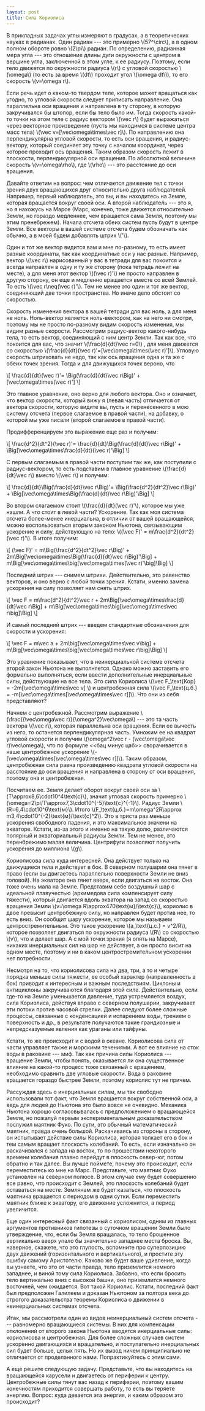 ```yaml
---
layout: post
title: Сила Кориолиса
---
```

В прикладных задачах углы измеряют в градусах, а в теоретических науках в радианах. Один радиан --- это примерно \\(57^\circ\\), а в одном полном обороте ровно \\(2\pi\\) радиан. По определению, радианная мера угла --- это отношение длины дуги окружности с центром в вершине угла, заключенной в этом угле, к ее радиусу. Поэтому, если тело движется по окружности радиуса \\(r\\) с угловой скоростью \\(\omega\\) (то есть за время \\(dt\\) проходит угол \\(\omega dt\\)), то его скорость \\(v=\omega r\\).

Если речь идет о каком-то твердом теле, которое может вращаться как угодно, то угловой скорости следует приписать направление. Она параллельна оси вращения и направлена в ту сторону, в которую закручивался бы штопор, если бы тело было им. Тогда скорость какой-то точки на этом теле с радиус вектором \\(\vec r\\) будет выражаться через векторное произведение (пусть мы находимся в системе центра масс тела) \\(\vec v=[\vec\omega\times\vec r]\\). По направлению она перпендикулярна угловой скорости, то есть оси вращения, и радиус-вектору, который соединяет эту точку с началом координат, через которое проходит ось вращения. Таким образом скорость лежит в плоскости, перпендикулярной оси вращения. По абсолютной величине скорость \\(v=\omega\rho\\), где \\(\rho\\)  --- это расстояние до оси вращения.

Давайте ответим на вопрос: чем отличается движение тел с точки зрения двух вращающихся друг относительно друга наблюдателей. Например, первый наблюдатель, это вы, и вы находитесь на Земле, которая вращается вокруг своей оси. А второй наблюдатель --- это я, но я нахожусь на Марсе (Марс, конечно, тоже движется относительно Земли, но гораздо медленнее, чем вращается сама Земля, поэтому мы этим пренебрежем). Начала отсчета обеих систем пусть будут в центре Земли. Все векторы в вашей системе отсчета будем обозначать как обычно, а в моей будем добавлять штрих \\('\\).

Один и тот же вектор видится вам и мне по-разному, то есть имеет разные координаты, так как координатные оси у нас разные. Например, вектор \\(\vec r\\) нарисованный у вас в тетради для вас покоится и всегда направлен в одну и ту же сторону (пока тетрадь лежит на месте), а для меня этот вектор \\((\vec r)'\\) не просто направлен в другую сторону, он еще и медленно вращается вместе со всей Землей. То есть \\(\vec r\neq(\vec r)'\\). Тем не менее это один и тот же вектор, соединяющий две точки пространства. Но иначе дело обстоит со скоростью.

Скорость изменения вектора в вашей тетради для вас ноль, а для меня не ноль. Ноль-вектор является ноль-вектором, как на него ни смотри, поэтому мы не просто по-разному видим скорость изменения, мы видим разные скорости. Рассмотрим радиус-вектор какого-нибудь тела, то есть вектор, соединяющий с ним центр Земли. Так как все, что покоится для вас, что значит \\(\frac{d}{dt}\vec r=0\\) , для меня движется со скоростью \\(\frac{d}{dt}(\vec r)'=[\vec\omega\times(\vec r)']\\). Угловую скорость штриховать не надо, так как ось вращения одна и та же с обеих точек зрения. Тогда и для движущихся точек вероно, что

\\[ \frac{d}{dt}(\vec r)'= \Big(\frac{d}{dt}\vec r\Big)' + [\vec\omega\times(\vec r)'] \\]

Это главное уравнение, оно верно для любого вектора. Оно и означает, что вектор скорости, который вижу я (левая часть) отличается от вектора скорости, которую видите вы, пусть и перенесенного в мою систему отсчета (первое слагаемое в правой части), на добавку, о которой мы уже писали (второй слагаемое в правой части).

Продифференцируем это выражение еще раз и получим:

\\[ \frac{d^2}{dt^2}(\vec r)'= \frac{d}{dt}\Big(\frac{d}{dt}\vec r\Big)' + \Big[\vec\omega\times\frac{d}{dt}(\vec r)'\Big] \\]

С первым слагаемым в правой части поступим так же, как поступили с радиус-вектором, то есть подставим в главное уравнение \\(\frac{d}{dt}\vec r\\) вместо \\(\vec r\\) и получим:

\\[ \frac{d}{dt}\Big(\frac{d}{dt}\vec r\Big)'= \Big(\frac{d^2}{dt^2}\vec r\Big)' + \Big[\vec\omega\times\Big(\frac{d}{dt}\vec r\Big)'\Big] \\]

Во втором слагаемом стоит \\(\frac{d}{dt}(\vec r)'\\), которое мы уже нашли. А что стоит в левой части? Ускорение. Так как моя система отсчета более-менее инерциальна, в отличии от вашей вращающейся, можно воспользоваться вторым законом Ньютона, связывающим ускорение и силу, действующую на тело: \\((\vec F)' = m\frac{d^2}{dt^2}(\vec r)'\\). В итоге получим:

\\[  (\vec F)' = m\Big(\frac{d^2}{dt^2}\vec r\Big)' + 2m\Big[\vec\omega\times\Big(\frac{d}{dt}\vec r\Big)'\Big] + m\Big[\vec\omega\times\big[\vec\omega\times(\vec r)'\big]\Big]    \\]

Последний штрих --- снимем штрихи. Действительно, это равенство векторов, и оно верно с любой точки зрения. Кстати, именно замена ускорения на силу позволяет нам снять штрих.

\\[  \vec F = m\frac{d^2}{dt^2}\vec r + 2m\Big[\vec\omega\times\frac{d}{dt}\vec r\Big] + m\Big[\vec\omega\times\big[\vec\omega\times\vec r\big]\Big]   \\]

И самый последний штрих --- введем стандартные обозначения для скорости и ускорения:

\\[  \vec F = m\vec a + 2m\big[\vec\omega\times\vec v\big] + m\Big[\vec\omega\times\big[\vec\omega\times\vec r\big]\Big]   \\]

Это уравнение показывает, что в неинерциальной системе отсчета второй закон Ньютона не выполняется. Однако можно заставить его формально выполняться, если ввести дополнительные инерциальные силы, действующие на все тела. Это сила Кориолиса \\(\vec F_\text{Кор} = -2m[\vec\omega\times\vec v] \\) и центробежная сила \\(\vec F_\text{ц.б.} = -m[\vec\omega\times[\vec\omega\times\vec r]]\\). Что они из себя представляют?

Начнем с центробежной. Рассмотрим выражение \\(\frac{(\vec\omega\vec r)}{\omega^2}\vec\omega\\) --- это та часть вектора \\(\vec r\\), которая параллельна оси вращения. Если ее вычесть из него, то останется перпендикулярная часть. Умножим ее на квадрат угловой скорости и получим \\(\omega^2\vec r - (\vec\omega\vec r)\vec\omega\\), что по формуле <<бац минус цаб>> сворачивается в наше центробежное ускорение \\(-[\vec\omega\times[\vec\omega\times\vec r]]\\). Таким образом, центробежная сила равна произведению квадрата угловой скорости на расстояние до оси вращения и направлена в сторону от оси вращения, поэтому она и центробежная. 

Посчитаем ее. Земля делает оборот вокруг своей оси за \\(T\approx8,6\cdot10^4\text{с}\\), значит угловая скорость примерно \\(\omega=2\pi/T\approx7,3\cdot10^{-5}\text{с}^{-1}\\). Радиус Земли \\(R=6,4\cdot10^6\text{м}\\). Итого \\(F_\text{ц.б.}=m\omega^2R\approx m3,4\cdot10^{-2}\text{м}/\text{с}^2\\). Это в триста раз меньше ускорения свободного падения, и это максимальное значени на экваторе. Кстати, из-за этого и именно на такую долю, различаются полярный и экваториальный радиусы Земли. Тем не менее, это перенбрежимо малая величина. Центрифуги позволяют получить ускорения до миллиона \\(g\\).

Кориолисова сила куда интересней. Она действует только на движущиеся тела и действует в бок. В северном полушарии она тянет в право (если вы двигаетесь параллельно поверхности Земли не вниз головой). На экваторе она тянет вверх, если двигаться на восток. Она тоже очень мала на Земле. Представим себе воздушный шар с идеальной плавучестью (архимедова сила компенсирует силу тяжести), который двигается вдоль экватора на запад со скоростью вращения Земли \\(v=\omega R\approx470\text{м}/\text{с}\\), кориолис в двое превысит центробежную силу, но направлен будет против нее, то есть вниз. Он сообщит шару ускорение, которое мы называем центростремительным. Это такое ускорение \\(a_\text{ц.с.} = v^2/R\\), которое позволяет двигаться по окружности радиуса \\(R\\) со скоростью \\(v\\), что и делает шар. А с мой точки зрения (я опять на Марсе), никаких инерциальных сил на шар не действует, а он просто висит на одном месте, поэтому и ни в каком центростремительном ускорении нет потребности.

Несмотря на то, что кориолисова сила на два, три, а то и четыре порядка меньше силы тяжести, ее особый характер (направленность в бок) приводит к интересным и важным последствиям. Циклоны и антициклоны закручиваются благодаря этой силе. Действительно, если где-то на Земле уменьшается давление, туда устремляется воздух, сила Кориолиса, действуя вправо с северном полушарии, закручивает эти потоки против часовой стрелки. Далее следуют более сложные процессы, связанные с конденсацией и испарением воды, трением о поверхность и др., в результате получаются такие грандиозные и непредсказуемые явления как ураганы или тайфуны.

Кстати, то же происходит и с водой в океане. Кориолисова сила от части управляет также и морскими течениями. А вот ее влияние на сток воды в раковине --- миф. Так как причина силы Кориолиса --- вращение Земли, чтобы понять, оказывается ли она существенное влияние на какой-то процесс тоже связанный с вращением, необходимо сравнить две угловые скорости. Вода в раковине вращается гораздо быстрее Земли, поэтому кориолис тут не причем.

Рассуждая здесь о инерциальных силам, мы так свободно использовали тот факт, что Земля вращается вокруг собственной оси, а ведь для людей до Ньютона это было вовсе не очевидно. Механика Ньютона хорошо согласовывалась с предположением о вращающейся Земле, но пожалуй первым экспериментальным доказательством послужил маятник Фуко. По сути, это обычный математический маятник, правда очень большой. Раскачиваясь из стороны в сторону, он испытывает действие силы Кориолиса, которая толкает его в бок и тем самым вращает плоскость колебаний. То есть, если изначально он раскачивался с запада на восток, то по прошествии некоторого времени колебания плавно перейдут в плоскость север-юг, потом обратно и так далее. Вы лучше поймете, почему это происходит, если переместитесь ко мне на Марс. Представьте, что маятник Фуко установлен на северном полюсе. В этом случае ему будет совершенно все равно, что происходит с Землей, это плоскость колебаний будет оставаться на месте. Землянам же будет казаться, что плоскость маятника вращается с периодом в одни сутки. Если переместить маятник ближе к экватору, его движение усложнится, а период увеличится.

Еще один интересный факт связанный с кориолисом, одним из главных аргументов противников гипотезы о суточном вращении Земли было утверждение, что, если бы Земля вращалась, то тело брошенное вертикально вверх упало бы значительно западнее места броска. Вы, наверное, скажете, что это глупость, вспомните про суперпозицию двух движений (горизонтального и вертикального), и простите эту ошибку самому Аристотелю. Каково же будет ваше удивление, когда вы узнаете, что это от части правда, тело приземлится немного западнее, и виной тому сила Кориолиса. Забавно, что если бросить тело вертикально вниз с высокой башни, оно приземлится немного восточней, чем ожидается. Вот такой  Кориолис. Кстати, последний факт был предположен Галилеем и доказан Ньютоном за полтора века до строгого доказательства теоремы Кориолиса о движении в неинерциальных системах отсчета.

Итак, мы рассмотрели один из видов неинерциальный систем отсчета --- равномерно вращающиеся системы. В них для компенсации отклонений от второго закона Ньютона вводятся инерциальные силы: кориолисова и центробежная. Для более сложных случаев систем ускоренно двигающихся и вращательно, и поступательно инерциальных сил будет больше, целых пять. Но их вывод ничем принципиально не отличается от проделанного нами. Попрактикуйтесь с этим сами. 

А еще решите следующую задачу. Представьте, что вы находитесь на вращающейся карусели и двигаетесь от периферии к центру. Центробежные силы тянут вас назад к периферии, поэтому вашим конечностям приходится совершать работу, то есть вы теряете энергию. Вопрос: куда девается эта энергия, и каким образом это происходит?
